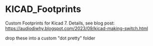 # KICAD_Footprints
Custom Footprints for Kicad 7. Details, see blog post:
https://audiodiwhy.blogspot.com/2023/09/kicad-making-switch.html

drop these into a custom "dot pretty" folder
